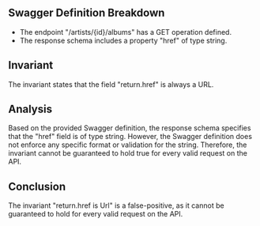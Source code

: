 ## Swagger Definition Breakdown
- The endpoint "/artists/{id}/albums" has a GET operation defined.
- The response schema includes a property "href" of type string.

## Invariant
The invariant states that the field "return.href" is always a URL.

## Analysis
Based on the provided Swagger definition, the response schema specifies that the "href" field is of type string. However, the Swagger definition does not enforce any specific format or validation for the string. Therefore, the invariant cannot be guaranteed to hold true for every valid request on the API.

## Conclusion
The invariant "return.href is Url" is a false-positive, as it cannot be guaranteed to hold for every valid request on the API.
